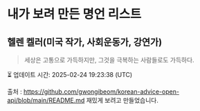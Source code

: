 # 내가 보려 만든 명언 리스트

##  헬렌 켈러(미국 작가, 사회운동가, 강연가)
> 세상은 고통으로 가득하지만, 그것을 극복하는 사람들로도 가득하다.


⏳ 업데이트 시간: 2025-02-24 19:23:38 (UTC)

출처 : https://github.com/gwongibeom/korean-advice-open-api/blob/main/README.md
재밌게 보려고 만들었습니다.
